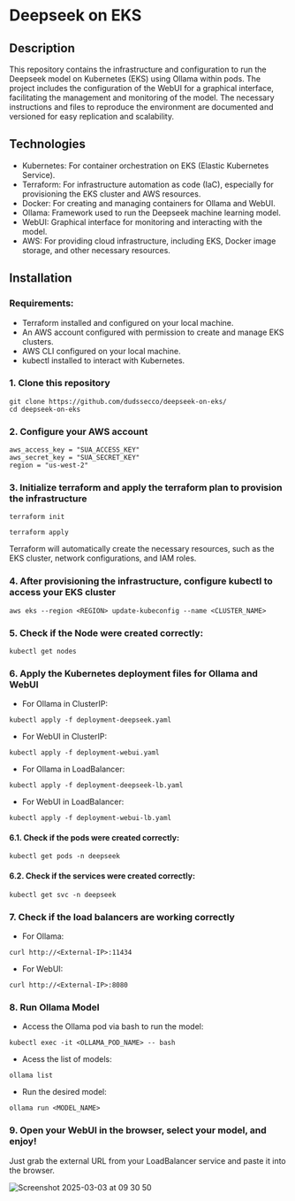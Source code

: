 # Deepseek on EKS

## Description

This repository contains the infrastructure and configuration to run the Deepseek model on Kubernetes (EKS) using Ollama within pods. The project includes the configuration of the WebUI for a graphical interface, facilitating the management and monitoring of the model. The necessary instructions and files to reproduce the environment are documented and versioned for easy replication and scalability.

## Technologies 

- Kubernetes: For container orchestration on EKS (Elastic Kubernetes Service).
- Terraform: For infrastructure automation as code (IaC), especially for provisioning the EKS cluster and AWS resources.
- Docker: For creating and managing containers for Ollama and WebUI.
- Ollama: Framework used to run the Deepseek machine learning model.
- WebUI: Graphical interface for monitoring and interacting with the model.
- AWS: For providing cloud infrastructure, including EKS, Docker image storage, and other necessary resources.

## Installation

### Requirements:

- Terraform installed and configured on your local machine.
- An AWS account configured with permission to create and manage EKS clusters.
- AWS CLI configured on your local machine.
- kubectl installed to interact with Kubernetes.

### 1. Clone this repository

```
git clone https://github.com/dudssecco/deepseek-on-eks/
cd deepseek-on-eks
```

### 2. Configure your AWS account

```
aws_access_key = "SUA_ACCESS_KEY"
aws_secret_key = "SUA_SECRET_KEY"
region = "us-west-2"
```

### 3. Initialize terraform and apply the terraform plan to provision the infrastructure

```
terraform init
```
```
terraform apply
```
Terraform will automatically create the necessary resources, such as the EKS cluster, network configurations, and IAM roles.

### 4. After provisioning the infrastructure, configure kubectl to access your EKS cluster

```
aws eks --region <REGION> update-kubeconfig --name <CLUSTER_NAME>
```

### 5. Check if the Node were created correctly:

```
kubectl get nodes
```

### 6. Apply the Kubernetes deployment files for Ollama and WebUI

- For Ollama in ClusterIP:
```
kubectl apply -f deployment-deepseek.yaml
```

- For WebUI in ClusterIP:
```
kubectl apply -f deployment-webui.yaml
```

- For Ollama in LoadBalancer:
```
kubectl apply -f deployment-deepseek-lb.yaml
```

- For WebUI in LoadBalancer:
```
kubectl apply -f deployment-webui-lb.yaml
```

#### 6.1. Check if the pods were created correctly:
```
kubectl get pods -n deepseek
```

#### 6.2. Check if the services were created correctly:
```
kubectl get svc -n deepseek
```

### 7. Check if the load balancers are working correctly

- For Ollama:
```
curl http://<External-IP>:11434
```

- For WebUI:
```
curl http://<External-IP>:8080
```

### 8. Run Ollama Model

- Access the Ollama pod via bash to run the model:
```
kubectl exec -it <OLLAMA_POD_NAME> -- bash
```

- Acess the list of models:
```
ollama list  
```

- Run the desired model:
```
ollama run <MODEL_NAME>  
```

### 9. Open your WebUI in the browser, select your model, and enjoy!

Just grab the external URL from your LoadBalancer service and paste it into the browser.

![Screenshot 2025-03-03 at 09 30 50](https://github.com/user-attachments/assets/c049088e-962d-4900-96bd-4a9aa146afba)















